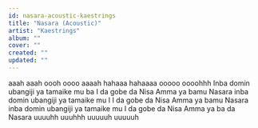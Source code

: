 ```yaml
---
id: nasara-acoustic-kaestrings
title: "Nasara (Acoustic)"
artist: "Kaestrings"
album: ""
cover: ""
created: ""
updated: ""
---
```


aaah aaah oooh oooo aaaah hahaaa hahaaaa ooooo oooohhh Inba domin ubangiji ya tamaike mu ba I da gobe da Nisa Amma ya bamu Nasara inba domin ubangiji ya tamaike mu I I da gobe da Nisa Amma ya bamu Nasara inba domin ubangiji ya tamaike mu I da gobe da Nisa Amma ya ba da Nasara uuuuhh uuuhhh uuuuuh uuuuuh
